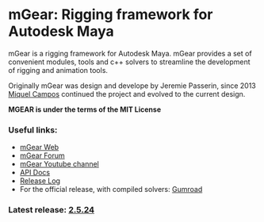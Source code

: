 # mGear: Rigging framework for Autodesk Maya

mGear is a rigging framework for Autodesk Maya. mGear provides a set of convenient modules, tools and c++ solvers to streamline the development of rigging and animation tools.

Originally mGear was design and develope by Jeremie Passerin, since 2013 [Miquel Campos](http://www.miquel-campos.com/) continued the project and evolved to the current design.

**MGEAR is under the terms of the MIT License**

### Useful links:

- [mGear Web](http://www.mgear-framework.com/)
- [mGear Forum](http://forum.mgear-framework.com/)
- [mGear Youtube channel](https://www.youtube.com/c/mgearriggingframework)
- [API Docs](https://miquelcampos.github.io/mgear/)
- [Release Log](https://miquelcampos.github.io/mgear/releaseLog.html)
- For the official release, with compiled solvers: [Gumroad](https://gumroad.com/l/mgear)

### Latest release: [2.5.24](https://gumroad.com/l/mgear)
